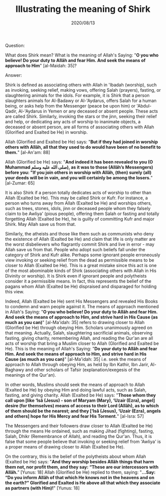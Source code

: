 ﻿---
layout: post
title: "Illustrating the meaning of Shirk"
publisher: "alsalafiyyah@icloud.com"
source: "Majmu' Fatawa wa Maqalat 4/32, question 1"
hijri: Dhul-Hijjah 23, 1441 AH
date: 2020/08/13
category: [basic]
shaykhs: Shaykh Ibn Baz
---

Question:

What does Shirk mean? What is the meaning of Allah's Saying: "**O you who believe! Do your duty to Allâh and fear Him. And seek the means of approach to Him**" [al-Maidah: 35]?

Answer:

Shirk is defined as associating others with Allah in 'Ibadah (worship), such as invoking, seeking relief, making vows, offering Salah (prayers), fasting, or slaughtering animals for the idols. For example, it is Shirk that a person slaughters animals for Al-Badawy or Al-'Aydarus, offers Salah for a human being, or asks help from the Messenger (peace be upon him) or 'Abdul-Qadir, Al-'Aydarus in Yemen or any deceased or absent people. These acts are called Shirk. Similarly, invoking the stars or the jinn, seeking their relief and help, or dedicating any acts of worship to inanimate objects, a deceased or absent person, are all forms of associating others with Allah (Glorified and Exalted be He) in worship. 

Allah (Glorified and Exalted be He) says: "**But if they had joined in worship others with Allâh, all that they used to do would have been of no benefit to them.**" [al-An'am: 88]

Allah (Glorified be He) says: "**And indeed it has been revealed to you (O Muhammad صلى الله عليه وسلم), as it was to those (Allâh’s Messengers) before you: "If you join others in worship with Allâh, (then) surely (all) your deeds will be in vain, and you will certainly be among the losers.**" [al-Zumar: 65]

It is also Shirk if a person totally dedicates acts of worship to other than Allah (Exalted be He). This may be called Shirk or Kufr. For instance, a person who turns away from Allah (Exalted be He) and worships others, such as trees, stones, idols, jinn or deceased people whom they falsely claim to be Awliya' (pious people), offering them Salah or fasting and totally forgetting Allah (Exalted be He), he is guilty of committing Kufr and major Shirk. May Allah save us from that.

Similarly, the atheists and those like them such as communists who deny the existence of Allah (Exalted be He) and claim that life is only matter are the worst disbelievers who flagrantly commit Shirk and live in error - may Allah save us from that. People who adopt such beliefs fall under the category of Shirk and Kufr alike. Perhaps some ignorant people erroneously view invoking or seeking relief from the dead as permissible means to be closer to Allah (Exalted be He). This is a great mistake since this act is one of the most abominable kinds of Shirk (associating others with Allah in His Divinity or worship). It is Shirk even if ignorant people and polytheists consider it a permissible means. In fact, this represents the belief of the pagans whom Allah (Exalted be He) dispraised and disparaged for holding this view. 

Indeed, Allah (Exalted be He) sent His Messengers and revealed His Books to condemn and warn people against it. The means of approach mentioned in Allah's Saying: "**O you who believe! Do your duty to Allâh and fear Him. And seek the means of approach to Him, and strive hard in His Cause (as much as you can)**" [al-Ma'idah: 35] refers to drawing closer to Allah (Glorified be He) through obeying Him. Scholars unanimously agreed on that meaning. Actually, Salah, slaughtering sacrificial animals, observing fasting, giving charity, remembering Allah, and reading the Qur'an are all acts of worship that bring a Muslim closer to Allah (Glorified and Exalted be He). This is the meaning of Allah's Saying: "**Do your duty to Allâh and fear Him. And seek the means of approach to Him, and strive hard in His Cause (as much as you can)**" [al-Ma'idah: 35] i.e. seek the means of approach to Allah through obeying Him, as held by Ibn Kathir, Ibn Jarir, Al-Baghawy and other scholars of Tafsir (explanation/exegesis of the meanings of the Qur'an).

In other words, Muslims should seek the means of approach to Allah (Exalted be He) by obeying Him and doing lawful acts, such as Salah, fasting, and giving charity. Allah (Exalted be He) says: "**Those whom they call upon [like ‘Isâ (Jesus) - son of Maryam (Mary), ‘Uzair (Ezra), angel] desire (for themselves) means of access to their Lord (Allâh), as to which of them should be the nearest; and they [‘Isâ (Jesus), ‘Uzair (Ezra), angels and others] hope for His Mercy and fear His Torment.**" [al-Isra: 57]

The Messengers and their followers draw closer to Allah (Exalted be He) through the means He ordained, such as making Jihad (fighting), fasting, Salah, Dhikr (Remembrance of Allah), and reading the Qur'an. Thus, it is false that some people believe that invoking or seeking relief from 'Awliya' is a proper means of drawing closer to Allah (Exalted be He).

On the contrary, this is the belief of the polytheists about whom Allah (Exalted be He) says: "**And they worship besides Allâh things that harm them not, nor profit them, and they say: “These are our intercessors with Allâh.**” [Yunus: 18] Allah (Glorified be He) replied to them, saying: "**...Say: “Do you inform Allâh of that which He knows not in the heavens and on the earth?” Glorified and Exalted is He above all that which they associate as partners (with Him)!**" [Yunus: 18]


